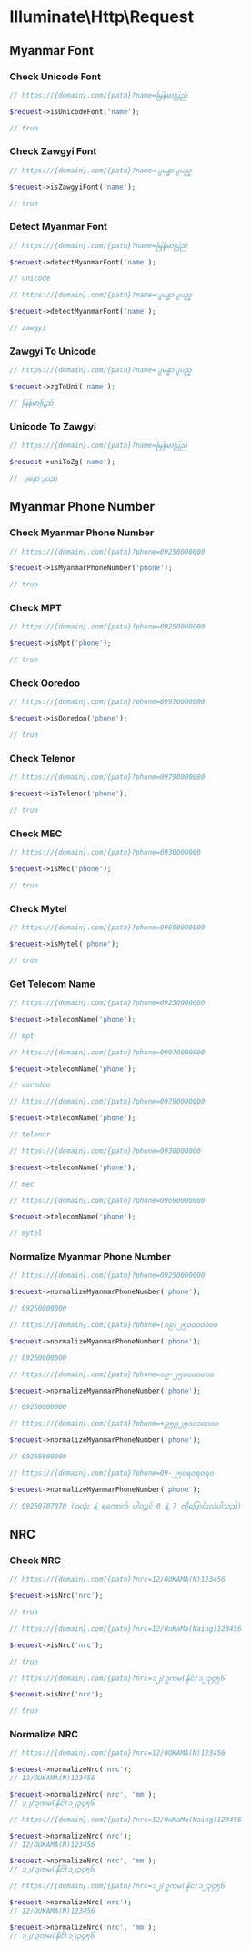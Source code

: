 # Illuminate\Http\Request

## Myanmar Font

### Check Unicode Font

```php
// https://{domain}.com/{path}?name=မြန်မာပြည်

$request->isUnicodeFont('name');

// true
```

### Check Zawgyi Font

```php
// https://{domain}.com/{path}?name=ျမန္မာျပည္

$request->isZawgyiFont('name');

// true
```

### Detect Myanmar Font

```php
// https://{domain}.com/{path}?name=မြန်မာပြည်

$request->detectMyanmarFont('name');

// unicode
```

```php
// https://{domain}.com/{path}?name=ျမန္မာျပည္

$request->detectMyanmarFont('name');

// zawgyi
```

### Zawgyi To Unicode

```php
// https://{domain}.com/{path}?name=ျမန္မာျပည္

$request->zgToUni('name');

// မြန်မာပြည်
```

### Unicode To Zawgyi

```php
// https://{domain}.com/{path}?name=မြန်မာပြည်

$request->uniToZg('name');

// ျမန္မာျပည္
```

## Myanmar Phone Number

### Check Myanmar Phone Number

```php
// https://{domain}.com/{path}?phone=09250000000

$request->isMyanmarPhoneNumber('phone');

// true
```

### Check MPT

```php
// https://{domain}.com/{path}?phone=09250000000

$request->isMpt('phone');

// true
```

### Check Ooredoo

```php
// https://{domain}.com/{path}?phone=09970000000

$request->isOoredoo('phone');

// true
```

### Check Telenor

```php
// https://{domain}.com/{path}?phone=09790000000

$request->isTelenor('phone');

// true
```

### Check MEC

```php
// https://{domain}.com/{path}?phone=0930000000

$request->isMec('phone');

// true
```

### Check Mytel

```php
// https://{domain}.com/{path}?phone=09690000000

$request->isMytel('phone');

// true
```

### Get Telecom Name

```php
// https://{domain}.com/{path}?phone=09250000000

$request->telecomName('phone');

// mpt
```

```php
// https://{domain}.com/{path}?phone=09970000000

$request->telecomName('phone');

// ooredoo
```

```php
// https://{domain}.com/{path}?phone=09790000000

$request->telecomName('phone');

// telenor
```

```php
// https://{domain}.com/{path}?phone=0930000000

$request->telecomName('phone');

// mec
```

```php
// https://{domain}.com/{path}?phone=09690000000

$request->telecomName('phone');

// mytel
```

### Normalize Myanmar Phone Number

```php
// https://{domain}.com/{path}?phone=09250000000

$request->normalizeMyanmarPhoneNumber('phone');

// 09250000000
```

```php
// https://{domain}.com/{path}?phone=(၀၉)၂၅၀၀၀၀၀၀၀

$request->normalizeMyanmarPhoneNumber('phone');

// 09250000000
```

```php
// https://{domain}.com/{path}?phone=၀၉-၂၅၀၀၀၀၀၀၀

$request->normalizeMyanmarPhoneNumber('phone');

// 09250000000
```

```php
// https://{domain}.com/{path}?phone=+၉၅၉၂၅၀၀၀၀၀၀၀

$request->normalizeMyanmarPhoneNumber('phone');

// 09250000000
```

```php
// https://{domain}.com/{path}?phone=09-၂၅ဝရဝရဝရဝ

$request->normalizeMyanmarPhoneNumber('phone');

// 09250707070 (ဝလုံး နဲ့ ရကောက် ပါလျှင် 0 နဲ့ 7 လို့ပြောင်းလဲပါသည်)
```

## NRC

### Check NRC

```php
// https://{domain}.com/{path}?nrc=12/OUKAMA(N)123456

$request->isNrc('nrc');

// true
```

```php
// https://{domain}.com/{path}?nrc=12/OuKaMa(Naing)123456

$request->isNrc('nrc');

// true
```

```php
// https://{domain}.com/{path}?nrc=၁၂/ဥကမ(နိုင်)၁၂၃၄၅၆

$request->isNrc('nrc');

// true
```

### Normalize NRC

```php
// https://{domain}.com/{path}?nrc=12/OUKAMA(N)123456

$request->normalizeNrc('nrc');
// 12/OUKAMA(N)123456

$request->normalizeNrc('nrc', 'mm');
// ၁၂/ဥကမ(နိုင်)၁၂၃၄၅၆
```

```php
// https://{domain}.com/{path}?nrc=12/OuKaMa(Naing)123456

$request->normalizeNrc('nrc');
// 12/OUKAMA(N)123456

$request->normalizeNrc('nrc', 'mm');
// ၁၂/ဥကမ(နိုင်)၁၂၃၄၅၆
```

```php
// https://{domain}.com/{path}?nrc=၁၂/ဥကမ(နိုင်)၁၂၃၄၅၆

$request->normalizeNrc('nrc');
// 12/OUKAMA(N)123456

$request->normalizeNrc('nrc', 'mm');
// ၁၂/ဥကမ(နိုင်)၁၂၃၄၅၆
```